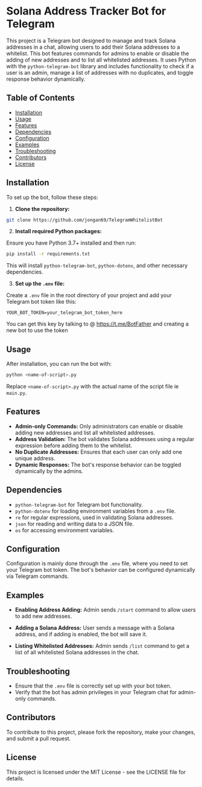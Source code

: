 
# Solana Address Tracker Bot for Telegram

This project is a Telegram bot designed to manage and track Solana addresses in a chat, allowing users to add their Solana addresses to a whitelist. This bot features commands for admins to enable or disable the adding of new addresses and to list all whitelisted addresses. It uses Python with the `python-telegram-bot` library and includes functionality to check if a user is an admin, manage a list of addresses with no duplicates, and toggle response behavior dynamically.

## Table of Contents

- [Installation](#installation)
- [Usage](#usage)
- [Features](#features)
- [Dependencies](#dependencies)
- [Configuration](#configuration)
- [Examples](#examples)
- [Troubleshooting](#troubleshooting)
- [Contributors](#contributors)
- [License](#license)

## Installation

To set up the bot, follow these steps:

1. **Clone the repository:**

```bash
git clone https://github.com/jongan69/TelegramWhitelistBot
```

2. **Install required Python packages:**

Ensure you have Python 3.7+ installed and then run:

```bash
pip install -r requirements.txt
```

This will install `python-telegram-bot`, `python-dotenv`, and other necessary dependencies.

3. **Set up the `.env` file:**

Create a `.env` file in the root directory of your project and add your Telegram bot token like this:

```plaintext
YOUR_BOT_TOKEN=your_telegram_bot_token_here
```

You can get this key by talking to @ https://t.me/BotFather
and creating a new bot to use the token

## Usage

After installation, you can run the bot with:

```bash
python <name-of-script>.py
```

Replace `<name-of-script>.py` with the actual name of the script file ie `main.py`.

## Features

- **Admin-only Commands:** Only administrators can enable or disable adding new addresses and list all whitelisted addresses.
- **Address Validation:** The bot validates Solana addresses using a regular expression before adding them to the whitelist.
- **No Duplicate Addresses:** Ensures that each user can only add one unique address.
- **Dynamic Responses:** The bot's response behavior can be toggled dynamically by the admins.

## Dependencies

- `python-telegram-bot` for Telegram bot functionality.
- `python-dotenv` for loading environment variables from a `.env` file.
- `re` for regular expressions, used in validating Solana addresses.
- `json` for reading and writing data to a JSON file.
- `os` for accessing environment variables.

## Configuration

Configuration is mainly done through the `.env` file, where you need to set your Telegram bot token. The bot's behavior can be configured dynamically via Telegram commands.

## Examples

- **Enabling Address Adding:**
  Admin sends `/start` command to allow users to add new addresses.

- **Adding a Solana Address:**
  User sends a message with a Solana address, and if adding is enabled, the bot will save it.

- **Listing Whitelisted Addresses:**
  Admin sends `/list` command to get a list of all whitelisted Solana addresses in the chat.

## Troubleshooting

- Ensure that the `.env` file is correctly set up with your bot token.
- Verify that the bot has admin privileges in your Telegram chat for admin-only commands.

## Contributors

To contribute to this project, please fork the repository, make your changes, and submit a pull request.

## License

This project is licensed under the MIT License - see the LICENSE file for details.
